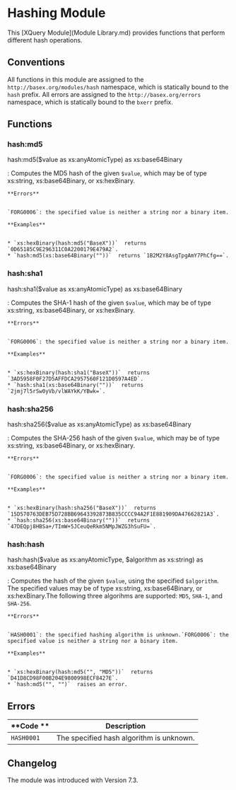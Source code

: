 
# Hashing Module
 


 
This [XQuery Module](Module Library.md) provides functions that perform different hash operations. 

 
## Conventions

All functions in this module are assigned to the `http://basex.org/modules/hash` namespace, which is statically bound to the `hash` prefix. All errors are assigned to the `http://basex.org/errors` namespace, which is statically bound to the `bxerr` prefix. 

 
## Functions

### hash:md5

hash:md5($value as xs:anyAtomicType) as xs:base64Binary

:   Computes the MD5 hash of the given `$value`, which may be of type xs:string, xs:base64Binary, or xs:hexBinary. 

    **Errors**


    `FORG0006`: the specified value is neither a string nor a binary item. 

    **Examples**


    * `xs:hexBinary(hash:md5("BaseX"))`  returns `0D65185C9E296311C0A2200179E479A2`. 
    * `hash:md5(xs:base64Binary(""))`  returns `1B2M2Y8AsgTpgAmY7PhCfg==`. 


### hash:sha1

hash:sha1($value as xs:anyAtomicType) as xs:base64Binary

:   Computes the SHA-1 hash of the given `$value`, which may be of type xs:string, xs:base64Binary, or xs:hexBinary. 

    **Errors**


    `FORG0006`: the specified value is neither a string nor a binary item. 

    **Examples**


    * `xs:hexBinary(hash:sha1("BaseX"))`  returns `3AD5958F0F27D5AFFDCA2957560F121D0597A4ED`. 
    * `hash:sha1(xs:base64Binary(""))`  returns `2jmj7l5rSw0yVb/vlWAYkK/YBwk=`. 


### hash:sha256

hash:sha256($value as xs:anyAtomicType) as xs:base64Binary

:   Computes the SHA-256 hash of the given `$value`, which may be of type xs:string, xs:base64Binary, or xs:hexBinary. 

    **Errors**


    `FORG0006`: the specified value is neither a string nor a binary item. 

    **Examples**


    * `xs:hexBinary(hash:sha256("BaseX"))`  returns `15D570763DEB75D728BB69643392873B835CCCC94A2F1E881909DA47662821A3`. 
    * `hash:sha256(xs:base64Binary(""))`  returns `47DEQpj8HBSa+/TImW+5JCeuQeRkm5NMpJWZG3hSuFU=`. 


### hash:hash

hash:hash($value as xs:anyAtomicType, $algorithm as xs:string) as xs:base64Binary

:   Computes the hash of the given `$value`, using the specified `$algorithm`. The specified values may be of type xs:string, xs:base64Binary, or xs:hexBinary.The following three algorihms are supported: `MD5`, `SHA-1`, and `SHA-256`. 

    **Errors**


    `HASH0001`: the specified hashing algorithm is unknown.`FORG0006`: the specified value is neither a string nor a binary item. 

    **Examples**


    * `xs:hexBinary(hash:md5("", "MD5"))`  returns `D41D8CD98F00B204E9800998ECF8427E`. 
    * `hash:md5("", "")`  raises an error. 

 
## Errors

**Code ** | Description 
--------- | ------------
`HASH0001` | The specified hash algorithm is unknown. 
 
## Changelog

The module was introduced with Version 7.3. 


